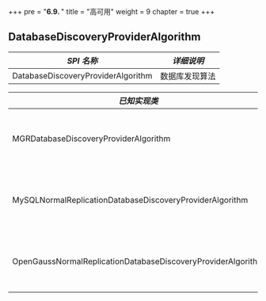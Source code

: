 +++
pre = "<b>6.9. </b>"
title = "高可用"
weight = 9
chapter = true
+++

## DatabaseDiscoveryProviderAlgorithm

| *SPI 名称*                                                    | *详细说明*                        |
| ------------------------------------------------------------ | -------------------------------- |
| DatabaseDiscoveryProviderAlgorithm                           | 数据库发现算法                      |

| *已知实现类*                                                   | *详细说明*                         |
| ------------------------------------------------------------ | --------------------------------- |
| MGRDatabaseDiscoveryProviderAlgorithm                        | 基于 MySQL MGR 的数据库发现算法       |
| MySQLNormalReplicationDatabaseDiscoveryProviderAlgorithm     | 基于 MySQL 主从同步的数据库发现算法     |
| OpenGaussNormalReplicationDatabaseDiscoveryProviderAlgorithm | 基于 openGauss 主从同步的数据库发现算法 |
